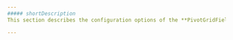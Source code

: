 ```yaml
---
##### shortDescription
This section describes the configuration options of the **PivotGridFieldChooser** widget.

---
```

